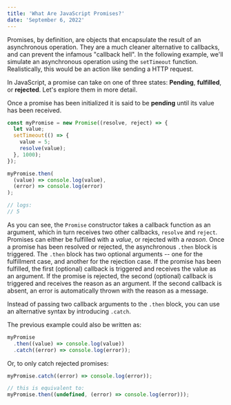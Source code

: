 ```yaml
---
title: 'What Are JavaScript Promises?'
date: 'September 6, 2022'
---
```


Promises, by definition, are objects that encapsulate the result of an asynchronous operation. They are a much cleaner alternative to callbacks, and can prevent the infamous "callback hell".
In the following example, we'll simulate an asynchronous operation using the `setTimeout` function. Realistically, this would be an action like sending a HTTP request.

In JavaScript, a promise can take on one of three states: **Pending**, **fulfilled**, or **rejected**. Let's explore them in more detail.

Once a promise has been initialized it is said to be **pending** until its value has been received.

```js
const myPromise = new Promise((resolve, reject) => {
  let value;
  setTimeout(() => {
    value = 5;
    resolve(value);
  }, 1000);
});

myPromise.then(
  (value) => console.log(value),
  (error) => console.log(error)
);

// logs:
// 5
```

As you can see, the `Promise` constructor takes a callback function as an argument, which in turn receives two other callbacks, `resolve` and `reject`. Promises can either be fulfilled with a _value_, or rejected with a _reason_.
Once a promise has been resolved or rejected, the asynchronous `.then` block is triggered. The `.then` block has two optional arguments -- one for the fulfillment case, and another for the rejection case.
If the promise has been fulfilled, the first (optional) callback is triggered and receives the value as an argument. If the promise is rejected, the second (optional) callback is triggered and receives the reason as an argument. If the second callback is absent, an error is automatically thrown with the reason as a message.

Instead of passing two callback arguments to the `.then` block, you can use an alternative syntax by introducing `.catch`.

The previous example could also be written as:

```js
myPromise
  .then((value) => console.log(value))
  .catch((error) => console.log(error));
```

Or, to only catch rejected promises:

```js
myPromise.catch((error) => console.log(error));

// this is equivalent to:
myPromise.then((undefined, (error) => console.log(error)));
```
